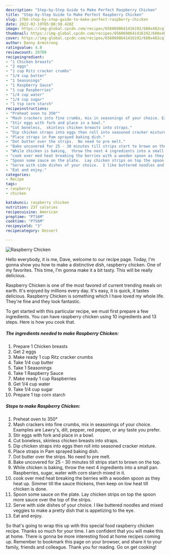 ```yaml
---
description: "Step-by-Step Guide to Make Perfect Raspberry Chicken"
title: "Step-by-Step Guide to Make Perfect Raspberry Chicken"
slug: 2766-step-by-step-guide-to-make-perfect-raspberry-chicken
date: 2022-02-19T05:08:50.420Z
image: https://img-global.cpcdn.com/recipes/6560698641416192/680x482cq70/raspberry-chicken-recipe-main-photo.jpg
thumbnail: https://img-global.cpcdn.com/recipes/6560698641416192/680x482cq70/raspberry-chicken-recipe-main-photo.jpg
cover: https://img-global.cpcdn.com/recipes/6560698641416192/680x482cq70/raspberry-chicken-recipe-main-photo.jpg
author: Danny Armstrong
ratingvalue: 4.8
reviewcount: 20709
recipeingredient:
- "1 Chicken breasts"
- "2 eggs"
- "1 cup Ritz cracker crumbs"
- "1/4 cup butter"
- "1 Seasonings"
- "1 Raspberry Sauce"
- "1 cup Raspberries"
- "1/4 cup water"
- "1/4 cup sugar"
- "1 tsp corn starch"
recipeinstructions:
- "Preheat oven to 350°"
- "Mash crackers into fine crumbs, mix in seasonings of your choice. Examples are Lawry&#39;s, dill, pepper, red pepper, or any taste you prefer."
- "Stir eggs with fork and place in a bowl."
- "Cut boneless,  skinless chicken breasts into straps."
- "Dip chicken straps into eggs then roll into seasoned cracker mixture."
- "Place straps in Pam sprayed baking dish."
- "Dot butter over the strips.  No need to pre melt."
- "Bake uncovered for 25 - 30 minutes till strips start to brown on the top."
- "While chicken is baking,  throw the next 4 ingredients into a small pan.   Raspberries, sugar, water with corn starch mixed in it."
- "cook over med heat breaking the berries with a wooden spoon as they heat up.  Simmer till the sauce thickens,  then keep on low heat till chicken is done."
- "Spoon some sauce on the plate.  Lay chicken strips on top the spoon more sauce over the top of the strips."
- "Serve with side dishes of your choice.  I like buttered noodles and mixed veggies to make a pretty dish that is appetizing to the eye."
- "Eat and enjoy."
categories:
- Recipe
tags:
- raspberry
- chicken

katakunci: raspberry chicken 
nutrition: 237 calories
recipecuisine: American
preptime: "PT16M"
cooktime: "PT56M"
recipeyield: "3"
recipecategory: Dessert

---
```



![Raspberry Chicken](https://img-global.cpcdn.com/recipes/6560698641416192/680x482cq70/raspberry-chicken-recipe-main-photo.jpg)

Hello everybody, it is me, Dave, welcome to our recipe page. Today, I'm gonna show you how to make a distinctive dish, raspberry chicken. One of my favorites. This time, I'm gonna make it a bit tasty. This will be really delicious.

Raspberry Chicken is one of the most favored of current trending meals on earth. It's enjoyed by millions every day. It's easy, it is quick, it tastes delicious. Raspberry Chicken is something which I have loved my whole life. They're fine and they look fantastic.




To get started with this particular recipe, we must first prepare a few ingredients. You can have raspberry chicken using 10 ingredients and 13 steps. Here is how you cook that.

<!--inarticleads1-->

##### The ingredients needed to make Raspberry Chicken:

1. Prepare 1 Chicken breasts
1. Get 2 eggs
1. Make ready 1 cup Ritz cracker crumbs
1. Take 1/4 cup butter
1. Take 1 Seasonings
1. Take 1 Raspberry Sauce
1. Make ready 1 cup Raspberries
1. Get 1/4 cup water
1. Take 1/4 cup sugar
1. Prepare 1 tsp corn starch




<!--inarticleads2-->

##### Steps to make Raspberry Chicken:

1. Preheat oven to 350°
1. Mash crackers into fine crumbs, mix in seasonings of your choice. Examples are Lawry&#39;s, dill, pepper, red pepper, or any taste you prefer.
1. Stir eggs with fork and place in a bowl.
1. Cut boneless,  skinless chicken breasts into straps.
1. Dip chicken straps into eggs then roll into seasoned cracker mixture.
1. Place straps in Pam sprayed baking dish.
1. Dot butter over the strips.  No need to pre melt.
1. Bake uncovered for 25 - 30 minutes till strips start to brown on the top.
1. While chicken is baking,  throw the next 4 ingredients into a small pan.   Raspberries, sugar, water with corn starch mixed in it.
1. cook over med heat breaking the berries with a wooden spoon as they heat up.  Simmer till the sauce thickens,  then keep on low heat till chicken is done.
1. Spoon some sauce on the plate.  Lay chicken strips on top the spoon more sauce over the top of the strips.
1. Serve with side dishes of your choice.  I like buttered noodles and mixed veggies to make a pretty dish that is appetizing to the eye.
1. Eat and enjoy.




So that's going to wrap this up with this special food raspberry chicken recipe. Thanks so much for your time. I am confident that you will make this at home. There is gonna be more interesting food at home recipes coming up. Remember to bookmark this page on your browser, and share it to your family, friends and colleague. Thank you for reading. Go on get cooking!
